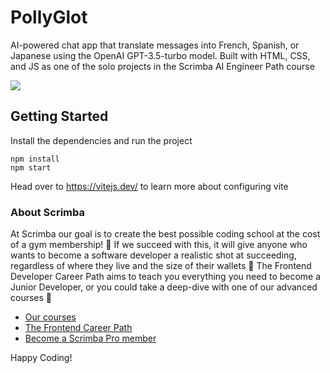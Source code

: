 # PollyGlot

AI-powered chat app that translate messages into French, Spanish, or Japanese using the OpenAI GPT-3.5-turbo model. Built with HTML, CSS, and JS as one of the solo projects in the Scrimba AI Engineer Path course

<img src="assets/">

## Getting Started
Install the dependencies and run the project
```
npm install
npm start
```

Head over to https://vitejs.dev/ to learn more about configuring vite
### About Scrimba

At Scrimba our goal is to create the best possible coding school at the cost of a gym membership! 💜
If we succeed with this, it will give anyone who wants to become a software developer a realistic shot at succeeding, regardless of where they live and the size of their wallets 🎉
The Frontend Developer Career Path aims to teach you everything you need to become a Junior Developer, or you could take a deep-dive with one of our advanced courses 🚀

- [Our courses](https://scrimba.com/allcourses)
- [The Frontend Career Path](https://scrimba.com/learn/frontend)
- [Become a Scrimba Pro member](https://scrimba.com/pricing)

Happy Coding!
